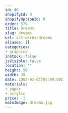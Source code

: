 ```yaml
---
id: 40
shopifyId: 0
shopifyOptionId: 0
order: 579
title: Dreams
slug: dreams
url: art-works/dreams
aliases: []
categories:
- graphics
inStock: false
isVisible: false
location: ""
height: 50
width: 35
date: 2002-01-01T00:00:00Z
materials:
- paper
- acrylic
price: -1
mainImage: dreams.jpg
---
```

